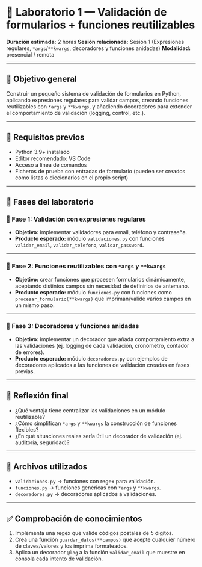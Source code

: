 # 🧭 Laboratorio 1 — Validación de formularios + funciones reutilizables

**Duración estimada:** 2 horas
**Sesión relacionada:** Sesión 1 (Expresiones regulares, `*args`/`**kwargs`, decoradores y funciones anidadas)
**Modalidad:** presencial / remota

---

## 🎯 Objetivo general

Construir un pequeño sistema de validación de formularios en Python, aplicando expresiones regulares para validar campos, creando funciones reutilizables con `*args` y `**kwargs`, y añadiendo decoradores para extender el comportamiento de validación (logging, control, etc.).

---

## 🔧 Requisitos previos

* Python 3.9+ instalado
* Editor recomendado: VS Code
* Acceso a línea de comandos
* Ficheros de prueba con entradas de formulario (pueden ser creados como listas o diccionarios en el propio script)

---

## 🔬 Fases del laboratorio

### 🔹 Fase 1: Validación con expresiones regulares

* **Objetivo:** implementar validadores para email, teléfono y contraseña.
* **Producto esperado:** módulo `validaciones.py` con funciones `validar_email`, `validar_telefono`, `validar_password`.

---

### 🔹 Fase 2: Funciones reutilizables con `*args` y `**kwargs`

* **Objetivo:** crear funciones que procesen formularios dinámicamente, aceptando distintos campos sin necesidad de definirlos de antemano.
* **Producto esperado:** módulo `funciones.py` con funciones como `procesar_formulario(**kwargs)` que impriman/valide varios campos en un mismo paso.

---

### 🔹 Fase 3: Decoradores y funciones anidadas

* **Objetivo:** implementar un decorador que añada comportamiento extra a las validaciones (ej. logging de cada validación, cronómetro, contador de errores).
* **Producto esperado:** módulo `decoradores.py` con ejemplos de decoradores aplicados a las funciones de validación creadas en fases previas.

---

## 🧠 Reflexión final

* ¿Qué ventaja tiene centralizar las validaciones en un módulo reutilizable?
* ¿Cómo simplifican `*args` y `**kwargs` la construcción de funciones flexibles?
* ¿En qué situaciones reales sería útil un decorador de validación (ej. auditoría, seguridad)?

---

## 📁 Archivos utilizados

* `validaciones.py` → funciones con regex para validación.
* `funciones.py` → funciones genéricas con `*args` y `**kwargs`.
* `decoradores.py` → decoradores aplicados a validaciones.

---

## ✅ Comprobación de conocimientos

1. Implementa una regex que valide códigos postales de 5 dígitos.
2. Crea una función `guardar_datos(**campos)` que acepte cualquier número de claves/valores y los imprima formateados.
3. Aplica un decorador `@log` a la función `validar_email` que muestre en consola cada intento de validación.

